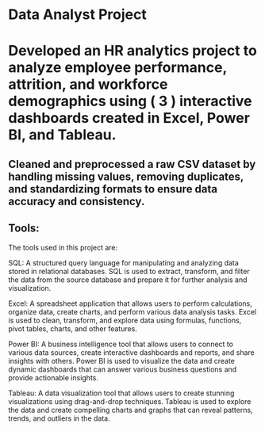 # Data Analyst Project

# Developed an HR analytics project to analyze employee performance, attrition, and workforce demographics using ( 3 ) interactive dashboards created in Excel, Power BI, and Tableau. 

## Cleaned and preprocessed a raw CSV dataset by handling missing values, removing duplicates, and standardizing formats to ensure data accuracy and consistency.

## Tools:
The tools used in this project are:

SQL: A structured query language for manipulating and analyzing data stored in relational databases. SQL is used to extract, transform, and filter the data from the source database and prepare it for further analysis and visualization.<br>

Excel: A spreadsheet application that allows users to perform calculations, organize data, create charts, and perform various data analysis tasks. Excel is used to clean, transform, and explore data using formulas, functions, pivot tables, charts, and other features.<br>

Power BI: A business intelligence tool that allows users to connect to various data sources, create interactive dashboards and reports, and share insights with others. Power BI is used to visualize the data and create dynamic dashboards that can answer various business questions and provide actionable insights.<br>

Tableau: A data visualization tool that allows users to create stunning visualizations using drag-and-drop techniques. Tableau is used to explore the data and create compelling charts and graphs that can reveal patterns, trends, and outliers in the data.<br>

